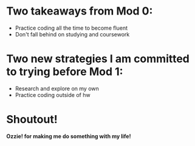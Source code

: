 # Two takeaways from Mod 0:

* Practice coding all the time to become fluent
* Don't fall behind on studying and coursework

# Two new strategies I am committed to trying before Mod 1:

* Research and explore on my own
* Practice coding outside of hw

# Shoutout!

**Ozzie! for making me do something with my life!**

